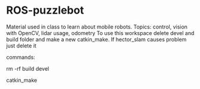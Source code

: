 # ROS-puzzlebot
Material used in class to learn about mobile robots. Topics: control, vision with OpenCV, lidar usage, odometry
To use this workspace delete devel and build folder and make a new catkin_make. If hector_slam causes problem just delete it

commands:

rm -rf build devel

catkin_make

